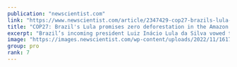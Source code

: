 ```yaml
---
publication: "newscientist.com"
link: "https://www.newscientist.com/article/2347429-cop27-brazils-lula-promises-zero-deforestation-in-the-amazon-by-2030/"
title: "COP27: Brazil's Lula promises zero deforestation in the Amazon by 2030"
excerpt: "Brazil’s incoming president Luiz Inácio Lula da Silva vowed to reverse the environmentally damaging policies of his predecessor in a speech at the UN climate meeting"
image: "https://images.newscientist.com/wp-content/uploads/2022/11/16174734/SEI_133878034.jpg"
group: pro
rank: 7
---
```

